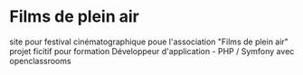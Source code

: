 # Films de plein air
 site pour festival cinématographique 
  poue l'association "Films de plein air"
  projet ficitif pour formation Développeur d'application - PHP / Symfony avec openclassrooms
